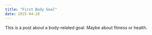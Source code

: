 ```yaml
---
title: "First Body Goal"
date: 2025-04-28
---
```

This is a post about a body-related goal. Maybe about fitness or health.
